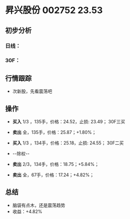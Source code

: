 # 昇兴股份 002752 23.53
## 初步分析
### 日线：
  
### 30F：
  
## 行情跟踪
  - 次新股，先看震荡吧
## 操作
  - **买入** 1/3 ，135手，价格：24.52，止损: 23.49； 30F三买
  - **卖出** 全，135手，价格：25.87；+1.80%；

  - **买入** 1/3 ，134手，价格：25.18，止损: 24.55； 30F二买 
  - --除权--
  - **卖出** 2/3，134手，价格：18.75；+5.84%；
  - **卖出** 全，67手，价格：17.24；+4.82%；
## 总结
  - 脑袋有点木，还是震荡趋势
  - 收益：+4.82%